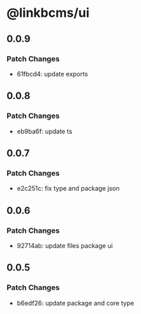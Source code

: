 # @linkbcms/ui

## 0.0.9

### Patch Changes

- 61fbcd4: update exports

## 0.0.8

### Patch Changes

- eb9ba6f: update ts

## 0.0.7

### Patch Changes

- e2c251c: fix type and package json

## 0.0.6

### Patch Changes

- 92714ab: update files package ui

## 0.0.5

### Patch Changes

- b6edf26: update package and core type
